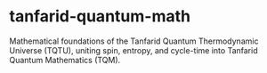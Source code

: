# tanfarid-quantum-math
Mathematical foundations of the Tanfarid Quantum Thermodynamic Universe (TQTU), uniting spin, entropy, and cycle-time into Tanfarid Quantum Mathematics (TQM).

